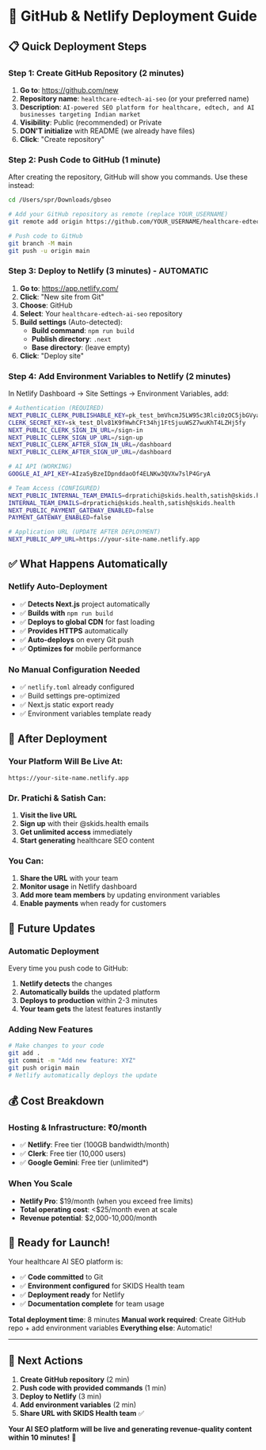 # 🚀 GitHub & Netlify Deployment Guide

## 📋 **Quick Deployment Steps**

### Step 1: Create GitHub Repository (2 minutes)
1. **Go to**: https://github.com/new
2. **Repository name**: `healthcare-edtech-ai-seo` (or your preferred name)
3. **Description**: `AI-powered SEO platform for healthcare, edtech, and AI businesses targeting Indian market`
4. **Visibility**: Public (recommended) or Private
5. **DON'T initialize** with README (we already have files)
6. **Click**: "Create repository"

### Step 2: Push Code to GitHub (1 minute)
After creating the repository, GitHub will show you commands. Use these instead:

```bash
cd /Users/spr/Downloads/gbseo

# Add your GitHub repository as remote (replace YOUR_USERNAME)
git remote add origin https://github.com/YOUR_USERNAME/healthcare-edtech-ai-seo.git

# Push code to GitHub
git branch -M main
git push -u origin main
```

### Step 3: Deploy to Netlify (3 minutes) - **AUTOMATIC**
1. **Go to**: https://app.netlify.com/
2. **Click**: "New site from Git"
3. **Choose**: GitHub
4. **Select**: Your `healthcare-edtech-ai-seo` repository
5. **Build settings** (Auto-detected):
   - **Build command**: `npm run build`
   - **Publish directory**: `.next`
   - **Base directory**: (leave empty)
6. **Click**: "Deploy site"

### Step 4: Add Environment Variables to Netlify (2 minutes)
In Netlify Dashboard → Site Settings → Environment Variables, add:

```bash
# Authentication (REQUIRED)
NEXT_PUBLIC_CLERK_PUBLISHABLE_KEY=pk_test_bmVhcmJ5LW95c3Rlci0zOC5jbGVyay5hY2NvdW50cy5kZXYk
CLERK_SECRET_KEY=sk_test_Dlv81K9fHwhCFt34hj1FtSjuuWSZ7wuKhT4LZHj5fy
NEXT_PUBLIC_CLERK_SIGN_IN_URL=/sign-in
NEXT_PUBLIC_CLERK_SIGN_UP_URL=/sign-up
NEXT_PUBLIC_CLERK_AFTER_SIGN_IN_URL=/dashboard
NEXT_PUBLIC_CLERK_AFTER_SIGN_UP_URL=/dashboard

# AI API (WORKING)
GOOGLE_AI_API_KEY=AIzaSyBzeIDpnddaoOf4ELNKw3QVXw7slP4GryA

# Team Access (CONFIGURED)
NEXT_PUBLIC_INTERNAL_TEAM_EMAILS=drpratichi@skids.health,satish@skids.health
INTERNAL_TEAM_EMAILS=drpratichi@skids.health,satish@skids.health
NEXT_PUBLIC_PAYMENT_GATEWAY_ENABLED=false
PAYMENT_GATEWAY_ENABLED=false

# Application URL (UPDATE AFTER DEPLOYMENT)
NEXT_PUBLIC_APP_URL=https://your-site-name.netlify.app
```

## ✅ **What Happens Automatically**

### **Netlify Auto-Deployment**
- ✅ **Detects Next.js** project automatically
- ✅ **Builds with** `npm run build`
- ✅ **Deploys to global CDN** for fast loading
- ✅ **Provides HTTPS** automatically
- ✅ **Auto-deploys** on every Git push
- ✅ **Optimizes for** mobile performance

### **No Manual Configuration Needed**
- ✅ `netlify.toml` already configured
- ✅ Build settings pre-optimized
- ✅ Next.js static export ready
- ✅ Environment variables template ready

## 🎯 **After Deployment**

### **Your Platform Will Be Live At**:
`https://your-site-name.netlify.app`

### **Dr. Pratichi & Satish Can**:
1. **Visit the live URL**
2. **Sign up** with their @skids.health emails
3. **Get unlimited access** immediately
4. **Start generating** healthcare SEO content

### **You Can**:
1. **Share the URL** with your team
2. **Monitor usage** in Netlify dashboard
3. **Add more team members** by updating environment variables
4. **Enable payments** when ready for customers

## 🔄 **Future Updates**

### **Automatic Deployment**
Every time you push code to GitHub:
1. **Netlify detects** the changes
2. **Automatically builds** the updated platform
3. **Deploys to production** within 2-3 minutes
4. **Your team gets** the latest features instantly

### **Adding New Features**
```bash
# Make changes to your code
git add .
git commit -m "Add new feature: XYZ"
git push origin main
# Netlify automatically deploys the update
```

## 💰 **Cost Breakdown**

### **Hosting & Infrastructure**: ₹0/month
- ✅ **Netlify**: Free tier (100GB bandwidth/month)
- ✅ **Clerk**: Free tier (10,000 users)
- ✅ **Google Gemini**: Free tier (unlimited*)

### **When You Scale**
- **Netlify Pro**: $19/month (when you exceed free limits)
- **Total operating cost**: <$25/month even at scale
- **Revenue potential**: $2,000-10,000/month

## 🎉 **Ready for Launch!**

Your healthcare AI SEO platform is:
- ✅ **Code committed** to Git
- ✅ **Environment configured** for SKIDS Health team
- ✅ **Deployment ready** for Netlify
- ✅ **Documentation complete** for team usage

**Total deployment time**: 8 minutes
**Manual work required**: Create GitHub repo + add environment variables
**Everything else**: Automatic!

---

## 🚀 **Next Actions**

1. **Create GitHub repository** (2 min)
2. **Push code with provided commands** (1 min)  
3. **Deploy to Netlify** (3 min)
4. **Add environment variables** (2 min)
5. **Share URL with SKIDS Health team** ✅

**Your AI SEO platform will be live and generating revenue-quality content within 10 minutes!** 🎯
